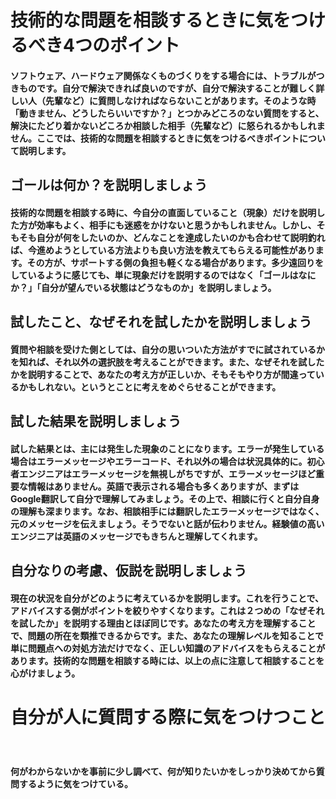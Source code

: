 # 技術的な問題を相談するときに気をつけるべき4つのポイント


#### ソフトウェア、ハードウェア関係なくものづくりをする場合には、トラブルがつきものです。自分で解決できれば良いのですが、自分で解決することが難しく詳しい人（先輩など）に質問しなければならないことがあります。そのような時「動きません、どうしたらいいですか？」とつかみどころのない質問をすると、解決にたどり着かないどころか相談した相手（先輩など）に怒られるかもしれません。ここでは、技術的な問題を相談するときに気をつけるべきポイントについて説明します。


## ゴールは何か？を説明しましょう

#### 技術的な問題を相談する時に、今自分の直面していること（現象）だけを説明した方が効率もよく、相手にも迷惑をかけないと思うかもしれません。しかし、そもそも自分が何をしたいのか、どんなことを達成したいのかも合わせて説明釣れば、今進めようとしている方法よりも良い方法を教えてもらえる可能性があります。その方が、サポートする側の負担も軽くなる場合があります。多少遠回りをしているように感じても、単に現象だけを説明するのではなく「ゴールはなにか？」「自分が望んでいる状態はどうなものか」を説明しましょう。


## 試したこと、なぜそれを試したかを説明しましょう

#### 質問や相談を受けた側としては、自分の思いついた方法がすでに試されているかを知れば、それ以外の選択肢を考えることができます。また、なぜそれを試したかを説明することで、あなたの考え方が正しいか、そもそもやり方が間違っているかもしれない。というとことに考えをめぐらせることができます。


## 試した結果を説明しましょう

#### 試した結果とは、主には発生した現象のことになります。エラーが発生している場合はエラーメッセージやエラーコード、それ以外の場合は状況具体的に。初心者エンジニアはエラーメッセージを無視しがちですが、エラーメッセージほど重要な情報はありません。英語で表示される場合も多くありますが、まずはGoogle翻訳して自分で理解してみましょう。その上で、相談に行くと自分自身の理解も深まります。なお、相談相手には翻訳したエラーメッセージではなく、元のメッセージを伝えましょう。そうでないと話が伝わりません。経験値の高いエンジニアは英語のメッセージでもきちんと理解してくれます。


## 自分なりの考慮、仮説を説明しましょう

#### 現在の状況を自分がどのように考えているかを説明します。これを行うことで、アドバイスする側がポイントを絞りやすくなります。これは２つめの「なぜそれを試したか」を説明する理由とほぼ同じです。あなたの考え方を理解することで、問題の所在を類推できるからです。また、あなたの理解レベルを知ることで単に問題点への対処方法だけでなく、正しい知識のアドバイスをもらえることがあります。技術的な問題を相談する時には、以上の点に注意して相談することを心がけましょう。


# 自分が人に質問する際に気をつけつこと
　
#### 何がわからないかを事前に少し調べて、何が知りたいかをしっかり決めてから質問するように気をつけている。